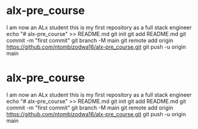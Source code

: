 # alx-pre_course
I am now an ALx student  this is my first repository as a full stack engineer 
echo "# alx-pre_course" >> README.md
git init
git add README.md
git commit -m "first commit"
git branch -M main
git remote add origin https://github.com/ntombizodwa16/alx-pre_course.git
git push -u origin main
# alx-pre_course
I am now an ALx student  this is my first repository as a full stack engineer 
echo "# alx-pre_course" >> README.md
git init
git add README.md
git commit -m "first commit"
git branch -M main
git remote add origin https://github.com/ntombizodwa16/alx-pre_course.git
git push -u origin main
